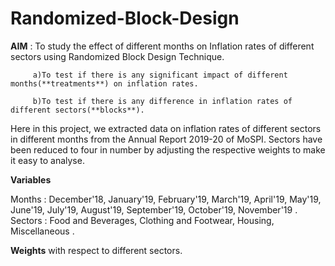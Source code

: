 # Randomized-Block-Design

**AIM** : To study the effect of different months on Inflation rates of different sectors using Randomized Block Design Technique.
         
         a)To test if there is any significant impact of different months(**treatments**) on inflation rates.
         
         b)To test if there is any difference in inflation rates of different sectors(**blocks**).
         
Here in this project, we extracted data on inflation rates of different sectors in different months from the Annual Report 2019-20 of MoSPI.
Sectors have been reduced to four in number by adjusting the respective weights to make it easy to analyse.

**Variables**

Months : December'18, January'19, February'19, March'19, April'19, May'19, June'19, July'19, August'19, September'19, October'19, November'19 .
Sectors : Food and Beverages, Clothing and Footwear, Housing, Miscellaneous .

**Weights** with respect to different sectors.
